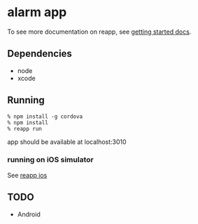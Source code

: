 # alarm app

To see more documentation on reapp, see [getting started docs](http://reapp.io/start.html).

## Dependencies

* node
* xcode

## Running

    % npm install -g cordova
    % npm install
    % reapp run
    
app should be available at localhost:3010

### running on iOS simulator

See [reapp ios](https://github.com/reapp/example-cordova-app)

## TODO

* Android

